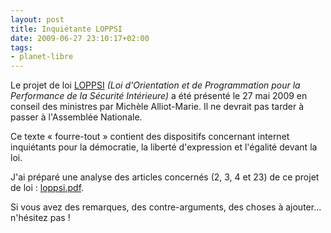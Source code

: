 ```yaml
---
layout: post
title: Inquiétante LOPPSI
date: 2009-06-27 23:10:17+02:00
tags:
- planet-libre
---
```


Le projet de loi [LOPPSI][] _(Loi d'Orientation et de Programmation pour la
Performance de la Sécurité Intérieure)_ a été présenté le 27 mai 2009 en conseil
des ministres par Michèle Alliot-Marie. Il ne devrait pas tarder à passer à
l'Assemblée Nationale.

[LOPPSI]: http://www.assemblee-nationale.fr/13/pdf/projets/pl1697.pdf

Ce texte « fourre-tout » contient des dispositifs concernant internet
inquiétants pour la démocratie, la liberté d'expression et l'égalité devant la
loi.

J'ai préparé une analyse des articles concernés (2, 3, 4 et 23) de ce projet de
loi : [loppsi.pdf](http://dl.rom1v.com/loppsi/lettre-deputes/loppsi.pdf).

Si vous avez des remarques, des contre-arguments, des choses à ajouter…
n'hésitez pas !

